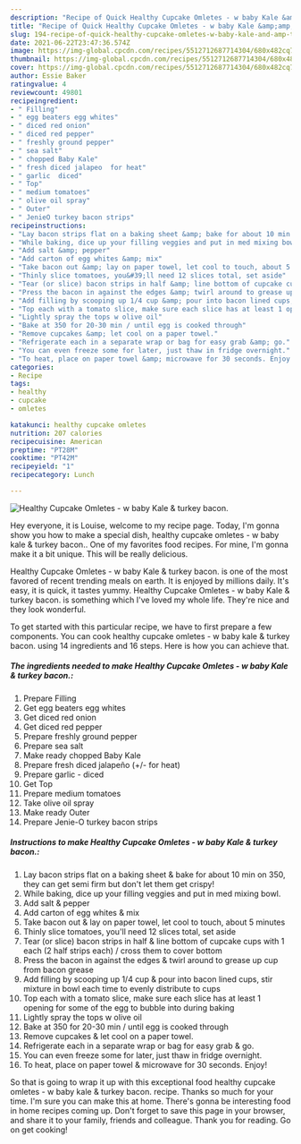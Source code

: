 ```yaml
---
description: "Recipe of Quick Healthy Cupcake Omletes - w baby Kale &amp;amp; turkey bacon."
title: "Recipe of Quick Healthy Cupcake Omletes - w baby Kale &amp;amp; turkey bacon."
slug: 194-recipe-of-quick-healthy-cupcake-omletes-w-baby-kale-and-amp-turkey-bacon
date: 2021-06-22T23:47:36.574Z
image: https://img-global.cpcdn.com/recipes/5512712687714304/680x482cq70/healthy-cupcake-omletes-w-baby-kale-turkey-bacon-recipe-main-photo.jpg
thumbnail: https://img-global.cpcdn.com/recipes/5512712687714304/680x482cq70/healthy-cupcake-omletes-w-baby-kale-turkey-bacon-recipe-main-photo.jpg
cover: https://img-global.cpcdn.com/recipes/5512712687714304/680x482cq70/healthy-cupcake-omletes-w-baby-kale-turkey-bacon-recipe-main-photo.jpg
author: Essie Baker
ratingvalue: 4
reviewcount: 49801
recipeingredient:
- " Filling"
- " egg beaters egg whites"
- " diced red onion"
- " diced red pepper"
- " freshly ground pepper"
- " sea salt"
- " chopped Baby Kale"
- " fresh diced jalapeo  for heat"
- " garlic  diced"
- " Top"
- " medium tomatoes"
- " olive oil spray"
- " Outer"
- " JenieO turkey bacon strips"
recipeinstructions:
- "Lay bacon strips flat on a baking sheet &amp; bake for about 10 min on 350, they can get semi firm but don&#39;t let them get crispy!"
- "While baking, dice up your filling veggies and put in med mixing bowl."
- "Add salt &amp; pepper"
- "Add carton of egg whites &amp; mix"
- "Take bacon out &amp; lay on paper towel, let cool to touch, about 5 minutes"
- "Thinly slice tomatoes, you&#39;ll need 12 slices total, set aside"
- "Tear (or slice) bacon strips in half &amp; line bottom of cupcake cups with 1 each (2 half strips each) / cross them to cover bottom"
- "Press the bacon in against the edges &amp; twirl around to grease up cup from bacon grease"
- "Add filling by scooping up 1/4 cup &amp; pour into bacon lined cups, stir mixture in bowl each time to evenly distribute to cups"
- "Top each with a tomato slice, make sure each slice has at least 1 opening for some of the egg to bubble into during baking"
- "Lightly spray the tops w olive oil"
- "Bake at 350 for 20-30 min / until egg is cooked through"
- "Remove cupcakes &amp; let cool on a paper towel."
- "Refrigerate each in a separate wrap or bag for easy grab &amp; go."
- "You can even freeze some for later, just thaw in fridge overnight."
- "To heat, place on paper towel &amp; microwave for 30 seconds. Enjoy!"
categories:
- Recipe
tags:
- healthy
- cupcake
- omletes

katakunci: healthy cupcake omletes 
nutrition: 207 calories
recipecuisine: American
preptime: "PT28M"
cooktime: "PT42M"
recipeyield: "1"
recipecategory: Lunch

---
```



![Healthy Cupcake Omletes - w baby Kale &amp; turkey bacon.](https://img-global.cpcdn.com/recipes/5512712687714304/680x482cq70/healthy-cupcake-omletes-w-baby-kale-turkey-bacon-recipe-main-photo.jpg)

Hey everyone, it is Louise, welcome to my recipe page. Today, I'm gonna show you how to make a special dish, healthy cupcake omletes - w baby kale &amp; turkey bacon.. One of my favorites food recipes. For mine, I'm gonna make it a bit unique. This will be really delicious.

Healthy Cupcake Omletes - w baby Kale &amp; turkey bacon. is one of the most favored of recent trending meals on earth. It is enjoyed by millions daily. It's easy, it is quick, it tastes yummy. Healthy Cupcake Omletes - w baby Kale &amp; turkey bacon. is something which I've loved my whole life. They're nice and they look wonderful.




To get started with this particular recipe, we have to first prepare a few components. You can cook healthy cupcake omletes - w baby kale &amp; turkey bacon. using 14 ingredients and 16 steps. Here is how you can achieve that.

<!--inarticleads1-->

##### The ingredients needed to make Healthy Cupcake Omletes - w baby Kale &amp; turkey bacon.:

1. Prepare  Filling
1. Get  egg beaters egg whites
1. Get  diced red onion
1. Get  diced red pepper
1. Prepare  freshly ground pepper
1. Prepare  sea salt
1. Make ready  chopped Baby Kale
1. Prepare  fresh diced jalapeño (+/- for heat)
1. Prepare  garlic - diced
1. Get  Top
1. Prepare  medium tomatoes
1. Take  olive oil spray
1. Make ready  Outer
1. Prepare  Jenie-O turkey bacon strips




<!--inarticleads2-->

##### Instructions to make Healthy Cupcake Omletes - w baby Kale &amp; turkey bacon.:

1. Lay bacon strips flat on a baking sheet &amp; bake for about 10 min on 350, they can get semi firm but don&#39;t let them get crispy!
1. While baking, dice up your filling veggies and put in med mixing bowl.
1. Add salt &amp; pepper
1. Add carton of egg whites &amp; mix
1. Take bacon out &amp; lay on paper towel, let cool to touch, about 5 minutes
1. Thinly slice tomatoes, you&#39;ll need 12 slices total, set aside
1. Tear (or slice) bacon strips in half &amp; line bottom of cupcake cups with 1 each (2 half strips each) / cross them to cover bottom
1. Press the bacon in against the edges &amp; twirl around to grease up cup from bacon grease
1. Add filling by scooping up 1/4 cup &amp; pour into bacon lined cups, stir mixture in bowl each time to evenly distribute to cups
1. Top each with a tomato slice, make sure each slice has at least 1 opening for some of the egg to bubble into during baking
1. Lightly spray the tops w olive oil
1. Bake at 350 for 20-30 min / until egg is cooked through
1. Remove cupcakes &amp; let cool on a paper towel.
1. Refrigerate each in a separate wrap or bag for easy grab &amp; go.
1. You can even freeze some for later, just thaw in fridge overnight.
1. To heat, place on paper towel &amp; microwave for 30 seconds. Enjoy!




So that is going to wrap it up with this exceptional food healthy cupcake omletes - w baby kale &amp; turkey bacon. recipe. Thanks so much for your time. I'm sure you can make this at home. There's gonna be interesting food in home recipes coming up. Don't forget to save this page in your browser, and share it to your family, friends and colleague. Thank you for reading. Go on get cooking!
